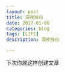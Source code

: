 ```yaml
---
layout: post
title: 深夜独白
date: 2017-01-06
categories: blog
tags: [LIFE]
description: 深夜独白

---
```


下次你就这样创建文章
